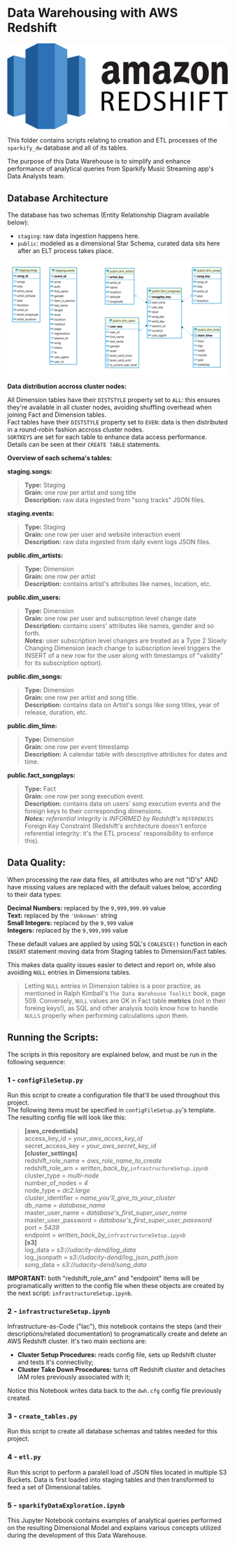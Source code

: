 
# Data Warehousing with AWS Redshift

![AWS Redshift logo](AWSRedshiftlogo.png)

This folder contains scripts relating to creation and ETL processes of the `sparkify_dw` database and all of its tables.  
  
 The purpose of this Data Warehouse is to simplify and enhance performance of analytical queries from Sparkify Music Streaming app's Data Analysts team.  

 ## Database Architecture

 The database has two schemas (Entity Relationship Diagram available below):
* `staging`: raw data ingestion happens here.
* `public`: modeled as a dimensional Star Schema, curated data sits here after an ELT process takes place.

![ER Diagram](stagingAndStarSchemaERDiagram.png)  

**Data distribution accross cluster nodes:**  

All Dimension tables have their `DISTSTYLE` property set to `ALL`: this ensures they're available in all cluster nodes, avoiding shuffling overhead when joining Fact and Dimension tables.  
Fact tables have their `DISTSTYLE` property set to `EVEN`: data is then distributed in a round-robin fashion accross cluster nodes.  
`SORTKEYS` are set for each table to enhance data access performance. Details can be seen at their `CREATE TABLE` statements.

**Overview of each schema's tables:**

**staging.songs:**
> **Type:** Staging  
**Grain:** one row per artist and song title  
**Description:** raw data ingested from "song tracks" JSON files.

**staging.events:**  
> **Type:** Staging  
**Grain:** one row per user and website interaction event  
**Description:** raw data ingested from daily event logs JSON files.

**public.dim_artists:**  
> **Type:** Dimension  
**Grain:** one row per artist  
**Description:** contains artist's attributes like names, location, etc.  

**public.dim_users:**  
> **Type:** Dimension  
**Grain:** one row per user and subscription level change date  
**Description:**  contains users' attributes like names, gender and so forth.  
***Notes:*** user subscription level changes are treated as a Type 2 Slowly Changing Dimension (each change to subscription level triggers the INSERT of a new row for the user along with timestamps of "validity" for its subscription option).

**public.dim_songs:**  
> **Type:** Dimension  
**Grain:** one row per artist and song title.  
**Description:** contains data on Artist's songs like song titles, year of release, duration, etc.

**public.dim_time:**  
> **Type:** Dimension  
**Grain:** one row per event timestamp  
**Description:** A calendar table with descriptive attributes for dates and time.

**public.fact_songplays:**  
> **Type:** Fact  
**Grain:** one row per song execution event.  
**Description:** contains data on users' song execution events and the foreign keys to their corresponding dimensions.  
***Notes:*** *referential integrity is INFORMED by Redshift's* `REFERENCES` Foreign Key Constraint (Redshift's architecture doesn't enforce referential integrity: it's the ETL process' responsibility to enforce this).

## Data Quality:  

When processing the raw data files, all attributes who are not "ID's" AND have missing values are replaced with the default values below, according to their data types:  

**Decimal Numbers:** replaced by the `9,999,999.99` value  
**Text:** replaced by the `'Unknown'` string  
**Small Integers:** replaced by the `9,999` value  
**Integers:** replaced by the `9,999,999` value  
  
These default values are applied by using SQL's `COALESCE()` function in each `INSERT` statement moving data from Staging tables to Dimension/Fact tables.
   
This makes data quality issues easier to detect and report on, while also avoiding `NULL` entries in Dimensions tables.  
   
> Letting `NULL` entries in Dimension tables is a poor practice, as mentioned in Ralph Kimball's `The Data Warehouse Toolkit` book, page 509. Conversely, `NULL` values are OK in Fact table **metrics** (not in their foreing keys!), as SQL and other analysis tools know how to handle `NULLS` properly when performing calculations upon them.  
  
## Running the Scripts:  
  
The scripts in this repository are explained below, and must be run in the following sequence:

### 1 - `configFileSetup.py`  

Run this script to create a configuration file that'll be used throughout this project.  
The following items must be specified in `configFileSetup.py`'s template. The resulting config file will look like this:  
> **[aws_credentials]**  
access_key_id = *your_aws_acces_key_id*  
secret_access_key = *your_aws_secret_key_id*  
**[cluster_settings]**  
redshift_role_name = *aws_role_name_to_create*  
redshift_role_arn = *written_back_by_`infrastructureSetup.ipynb`*  
cluster_type = *multi-node*  
number_of_nodes = *4*  
node_type = *dc2.large*  
cluster_identifier = *name_you'll_give_to_your_cluster*  
db_name = *database_name*  
master_user_name = *database's_first_super_user_name*  
master_user_password = *database's_first_super_user_password*  
port = *5439*  
endpoint = *written_back_by_`infrastructureSetup.ipynb`*  
**[s3]**  
log_data = *s3://udacity-dend/log_data*  
log_jsonpath = *s3://udacity-dend/log_json_path.json*  
song_data = *s3://udacity-dend/song_data*  

**IMPORTANT:** both "redshift_role_arn" and "endpoint" items will be programatically written to the config file when these objects are created by the next script: `infrastructureSetup.ipynb`.  

### 2 - `infrastructureSetup.ipynb`  
Infrastructure-as-Code ("Iac"), this notebook contains the steps (and their descriptions/related documentation) to programatically create and delete an AWS Redshift cluster. It's two main sections are:  

* **Cluster Setup Procedures:** reads config file, sets up Redshift cluster and tests it's connectivity;  
* **Cluster Take Down Procedures:** turns off Redshift cluster and detaches IAM roles previously associated with it;  
  
Notice this Notebook writes data back to the `dwh.cfg` config file previously created.

### 3 - `create_tables.py`  
Run this script to create all database schemas and tables needed for this project.  

### 4 - `etl.py`  
Run this script to perform a paralell load of JSON files located in multiple S3 Buckets. Data is first loaded into staging tables and then transformed to feed a set of Dimensional tables.  

### 5 - `sparkifyDataExploration.ipynb`  
This Jupyter Notebook contains examples of analytical queries performed on the resulting Dimensional Model and explains various concepts utilized during the development of this Data Warehouse.  







